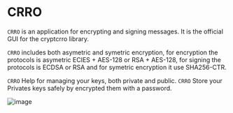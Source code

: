CRRO
=================

``CRRO`` is an application for encrypting and signing messages. It is the official GUI for the cryptcrro library.

``CRRO`` includes both asymetric and symetric encryption, for encryption the protocols is asymetric ECIES + AES-128 or RSA + AES-128, for signing the protocols is ECDSA or RSA and for symetric encryption it use SHA256-CTR.

``CRRO`` Help for managing your keys, both private and public. 
``CRRO`` Store your Privates keys safely by encrypted them with a password.

![image](https://github.com/user-attachments/assets/4e018341-c76c-471f-b831-7d2a2389a456)

